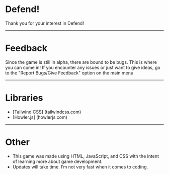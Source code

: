 # Defend!
Thank you for your interest in Defend!
___
# Feedback
Since the game is still in alpha, there are bound to be bugs. This is where you can come in! If you encounter any issues or just want to give ideas,
go to the "Report Bugs/Give Feedback" option on the main menu
___
# Libraries
- [Tailwind CSS] (tailwindcss.com)
- [Howler.js] (howlerjs.com)
___
# Other
- This game was made using HTML, JavaScript, and CSS with the intent of learning more about game development.
- Updates will take time. I’m not very fast when it comes to coding.
